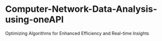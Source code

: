 # Computer-Network-Data-Analysis-using-oneAPI
Optimizing Algorithms for Enhanced Efficiency and Real-time Insights
